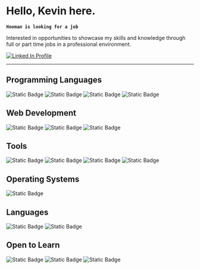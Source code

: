 <h1>Hello, Kevin here.</h1>

**`Hooman is looking for a job`**

Interested in opportunities to showcase my skills and knowledge through full or part time jobs in a professional environment.

<span style="display:flex; gap: 5px;">
<!-- <a href="https://github.com/kevinzanzi?tab=repositories&sort=stargazers">
  <img alt="total stars" title="Total stars on GitHub" src="https://custom-icon-badges.demolab.com/github/stars/kevinzanzi?color=1155ba&style=for-the-badge&labelColor=1155ba&logo=star"/>
</a> -->

<a href="https://www.linkedin.com/in/kevinzanzi/">
  <img alt="Linked In Profile" title="Add me on Linked In" src="https://img.shields.io/badge/LinkedIn-%231155ba?style=for-the-badge&logo=LinkedIn"/>
</a>
</span>

---

## Programming Languages

![Static Badge](https://img.shields.io/badge/Python-%231c1b1e?style=for-the-badge&logo=Python)
![Static Badge](https://img.shields.io/badge/C%2B%2B-%231c1b1e?style=for-the-badge&logo=C%2B%2B)
![Static Badge](https://img.shields.io/badge/JavaScript-%231c1b1e?style=for-the-badge&logo=JavaScript)
![Static Badge](https://img.shields.io/badge/TypeScript-%231c1b1e?style=for-the-badge&logo=TypeScript)
<!-- ![Static Badge](https://img.shields.io/badge/Rust-%231c1b1e?style=for-the-badge&logo=Rust&color=%23320000) -->
<!-- ![Static Badge](https://img.shields.io/badge/GDScript-%231c1b1e?style=for-the-badge&logo=GodotEngine&color=%23320000) -->
<!-- ![Static Badge](https://img.shields.io/badge/Mojo-%231c1b1e?style=for-the-badge&label=%F0%9F%94%A5&labelColor=%23320000&color=%23320000) -->

## Web Development

![Static Badge](https://img.shields.io/badge/Node.JS-%231c1b1e?style=for-the-badge&logo=Node.JS)
![Static Badge](https://img.shields.io/badge/HTML5-%231c1b1e?style=for-the-badge&logo=HTML5)
![Static Badge](https://img.shields.io/badge/CSS3-%231c1b1e?style=for-the-badge&logo=CSS3)
<!-- ![Static Badge](https://img.shields.io/badge/Svelte-%231c1b1e?style=for-the-badge&logo=Svelte&color=%23320000) -->
<!-- ![Static Badge](https://img.shields.io/badge/SvelteKit-%231c1b1e?style=for-the-badge&logo=Svelte&color=%23320000) -->
<!-- ![Static Badge](https://img.shields.io/badge/Django-%231c1b1e?style=for-the-badge&logo=Django&color=%23320000) -->

<!-- ### Frameworks -->

## Tools

![Static Badge](https://img.shields.io/badge/GitHub-%231c1b1e?style=for-the-badge&logo=GitHub)
![Static Badge](https://img.shields.io/badge/VSCode-%231c1b1e?style=for-the-badge&logo=VisualStudioCode)
![Static Badge](https://img.shields.io/badge/Figma-%231c1b1e?style=for-the-badge&logo=Figma)
![Static Badge](https://img.shields.io/badge/Git-%231c1b1e?style=for-the-badge&logo=Git)

<!-- ## Databases -->

<!-- ![Static Badge](https://img.shields.io/badge/MySQL-%231c1b1e?style=for-the-badge&logo=MySQL&color=%23320000) -->
<!-- ![Static Badge](https://img.shields.io/badge/PostgreSQL-%231c1b1e?style=for-the-badge&logo=PostgreSQL&color=%23320000) -->

## Operating Systems

![Static Badge](https://img.shields.io/badge/Windows_10-%231c1b1e?style=for-the-badge&logo=Windows)

## Languages

![Static Badge](https://img.shields.io/badge/Argentino-%231c1b1e?style=for-the-badge)
![Static Badge](https://img.shields.io/badge/English-%231c1b1e?style=for-the-badge)
<!-- ![Static Badge](https://img.shields.io/badge/Italiano-%231c1b1e?style=for-the-badge&color=%23320000) -->

<!-- <span style="opacity: 0.2"> -->

## Open to Learn

![Static Badge](https://img.shields.io/badge/Rust-%231c1b1e?style=for-the-badge&logo=Rust)
![Static Badge](https://img.shields.io/badge/Go-%231c1b1e?style=for-the-badge&logo=Go)
![Static Badge](https://img.shields.io/badge/AND%20MORE!-%231c1b1e?style=for-the-badge)

<!-- </span> -->

<!-- \* Red means I do know know it much, possiblely learning or vague to none understanding.\ -->

<br/>

<!--
#

### Latest Coding With Kevin en Videos -->

<!-- BEGIN YOUTUBE-CODING-WITH-KEVIN -->

<!-- END YOUTUBE-CODING-WITH-KEVIN -->
